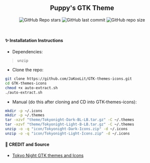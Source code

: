 <div align="center">

## Puppy's GTK Theme

![GitHub Repo stars](https://img.shields.io/github/stars/PuppyAnimations/GTK-Theme?style=for-the-badge&color=cba6f7) ![GitHub last commit](https://img.shields.io/github/last-commit/PuppyAnimations/GTK-Theme?style=for-the-badge&color=b4befe) ![GitHub repo size](https://img.shields.io/github/repo-size/PuppyAnimations/GTK-Theme?style=for-the-badge&color=cba6f7)

<br/>
</div>

#### ✨ Installatation Instructions
- Dependencies:
> `unzip`

- Clone the repo:
  
```bash
git clone https://github.com/JaKooLit/GTK-themes-icons.git
cd GTK-themes-icons
chmod +x auto-extract.sh
./auto-extract.sh
```

- Manual (do this after cloning and CD into GTK-themes-icons):
  
```bash
mkdir -p ~/.icons
mkdir -p ~/.themes
tar -xzvf "theme/Tokyonight-Dark-BL-LB.tar.gz" -C ~/.themes
tar -xzvf "theme/Tokyonight-Light-B-LB.tar.gz" -C ~/.themes
unzip -o -q "icon/Tokyonight-Dark-Icons.zip" -d ~/.icons
unzip -o -q "icon/Tokyonight-Light-Icons.zip" -d ~/.icons
```

#### 📖 CREDIT and Source
- [Tokyo Night GTK themes and Icons](https://github.com/Fausto-Korpsvart/Tokyo-Night-GTK-Theme)
